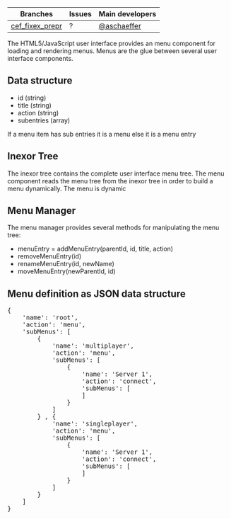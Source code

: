 Branches | Issues | Main developers
-------- | ------ | ---
[cef_fixex_prepr](/inexorgame/code/tree/cef_fixex_prepr) | ? | [@aschaeffer](/aschaeffer)

The HTML5/JavaScript user interface provides an menu component for loading and rendering menus. Menus are the glue between several user interface components.

## Data structure

* id (string)
* title (string)
* action (string)
* subentries (array)

If a menu item has sub entries it is a menu else it is a menu entry

## Inexor Tree

The inexor tree contains the complete user interface menu tree. The menu component reads the menu tree from the inexor tree in order to build a menu dynamically. The menu is dynamic

## Menu Manager

The menu manager provides several methods for manipulating the menu tree:

* menuEntry = addMenuEntry(parentId, id, title, action)
* removeMenuEntry(id)
* renameMenuEntry(id, newName)
* moveMenuEntry(newParentId, id)

## Menu definition as JSON data structure

<pre>
{
    'name': 'root',
    'action': 'menu',
    'subMenus': [
        {
            'name': 'multiplayer',
            'action': 'menu',
            'subMenus': [
                {
                    'name': 'Server 1',
                    'action': 'connect',
                    'subMenus': [
                    ]
                }
            ]
        } , {
            'name': 'singleplayer',
            'action': 'menu',
            'subMenus': [
                {
                    'name': 'Server 1',
                    'action': 'connect',
                    'subMenus': [
                    ]
                }
            ]
        }
    ]
}
</pre>